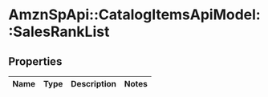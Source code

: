 # AmznSpApi::CatalogItemsApiModel::SalesRankList

## Properties
Name | Type | Description | Notes
------------ | ------------- | ------------- | -------------

